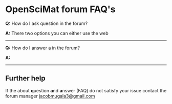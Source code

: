 # OpenSciMat forum FAQ's

**Q:** How do I ask question in the forum?

**A:** There two options you can either use the web

----

**Q:** How do I answer a in the forum?

**A:** 

----

## Further help

If the about **q**uestion **a**nd **a**nswer (FAQ) do not satisfy your issue contact the forum manager jacobmugala3@gmail.com
